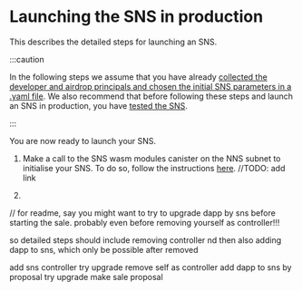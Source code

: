# Launching the SNS in production
This describes the detailed steps for launching an SNS.

:::caution

In the following steps we assume that you have already 
[collected the developer and airdrop principals and chosen
the initial SNS parameters in a .yaml file](predeployment.md).
We also recommend that before following these steps and launch an
SNS in production, you have [tested the SNS](local-testing.md).

:::

You are now ready to launch your SNS. 
1. Make a call to the SNS wasm modules canister on the 
NNS subnet to initialise your SNS. To do so, follow the instructions [here](TODO).
   //TODO: add link
   
2. 


// for readme, say you might want to try to upgrade dapp by sns before starting the sale. probably even before removing yourself as controller!!!

so detailed steps should include removing controller
nd then also adding dapp to sns,
which only be possible after removed


add sns controller
try upgrade
remove self as controller
add dapp to sns by proposal
try upgrade
make sale proposal 


